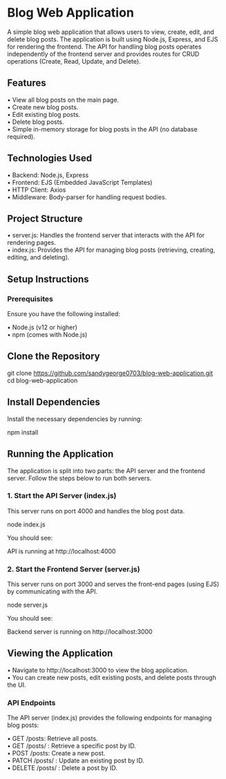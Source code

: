 # Blog Web Application 

A simple blog web application that allows users to view, create, edit, and delete blog posts. The application is built using Node.js, Express, and EJS for rendering the frontend. The API for handling blog posts operates independently of the frontend server and provides routes for CRUD operations (Create, Read, Update, and Delete).

## Features
• View all blog posts on the main page.  
• Create new blog posts.  
• Edit existing blog posts.  
• Delete blog posts.  
• Simple in-memory storage for blog posts in the API (no database required).

## Technologies Used
• Backend: Node.js, Express  
• Frontend: EJS (Embedded JavaScript Templates)  
• HTTP Client: Axios  
• Middleware: Body-parser for handling request bodies.  
 ## Project Structure  
• server.js: Handles the frontend server that interacts with the API for rendering pages.  
• index.js: Provides the API for managing blog posts (retrieving, creating, editing, and deleting).

## Setup Instructions
### Prerequisites
Ensure you have the following installed:

• Node.js (v12 or higher)  
• npm (comes with Node.js)  


## Clone the Repository
git clone https://github.com/sandygeorge0703/blog-web-application.git  
cd blog-web-application

## Install Dependencies
Install the necessary dependencies by running:

npm install

## Running the Application
The application is split into two parts: the API server and the frontend server. Follow the steps below to run both servers.

### 1. Start the API Server (index.js)  
This server runs on port 4000 and handles the blog post data.

node index.js

You should see:

API is running at http://localhost:4000

### 2. Start the Frontend Server (server.js)
This server runs on port 3000 and serves the front-end pages (using EJS) by communicating with the API.

node server.js

You should see:

Backend server is running on http://localhost:3000

## Viewing the Application
• Navigate to http://localhost:3000 to view the blog application.  
• You can create new posts, edit existing posts, and delete posts through the UI.

### API Endpoints
The API server (index.js) provides the following endpoints for managing blog posts:

• GET /posts: Retrieve all posts.  
• GET /posts/
: Retrieve a specific post by ID.  
• POST /posts: Create a new post.  
• PATCH /posts/
: Update an existing post by ID.  
• DELETE /posts/
: Delete a post by ID.
